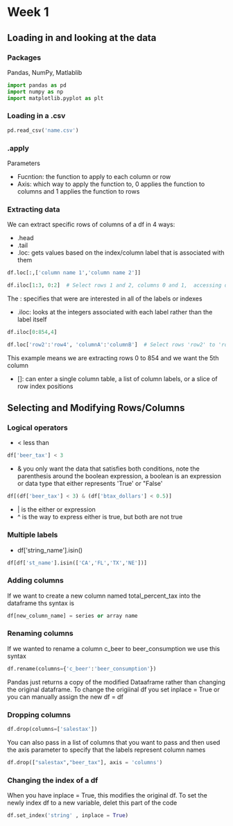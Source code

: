 # Week 1
## Loading in and looking at the data
### Packages
Pandas, NumPy, Matlablib
```Python
import pandas as pd
import numpy as np
import matplotlib.pyplot as plt
```
### Loading in a .csv
```python 
pd.read_csv('name.csv')
```
### .apply
Parameters 
* Fucntion: the function to apply to each column or row
* Axis: which way to apply the function to, 0 applies the function to columns and 1 applies the function to rows
### Extracting data 
We can extract specific rows of columns of a df in 4 ways:
* .head 
* .tail
* .loc: gets values based on the index/column label that is associated with them
```python
df.loc[:,['column name 1','column name 2']]

df.iloc[1:3, 0:2]  # Select rows 1 and 2, columns 0 and 1,  accessing data based on integer positions

```
The : specifies that were are interested in all of the labels or indexes 
* .iloc: looks at the integers associated with each label rather than the label itself
```python
df.iloc[0:854,4]

df.loc['row2':'row4', 'columnA':'columnB']  # Select rows 'row2' to 'row4', columns 'columnA' to 'columnB', accessing data based on label locations
```
This example means we are extracting rows 0 to 854 and we want the 5th column 
* []: can enter a single column table, a list of column labels, or a slice of row index positions

## Selecting and Modifying Rows/Columns
### Logical operators
* < less than
```python
df['beer_tax'] < 3
```
* & you only want the data that satisfies both conditions, note the parenthesis around the boolean expression, a boolean is an expression or data type that either represents 'True' or "False'
```python
df[(df['beer_tax'] < 3) & (df['btax_dollars'] < 0.5)]

```
* | is the either or expression
* ^ is the way to express either is true, but both are not true
### Multiple labels
* df['string_name'].isin()
```python
df[df['st_name'].isin(['CA','FL','TX','NE'])]
```
### Adding columns
If we want to create a new column named total_percent_tax into the dataframe ths syntax is 
```python
df[new_column_name] = series or array name
```
### Renaming columns
If we wanted to rename a column c_beer to beer_consumption we use this syntax
```python
df.rename(columns={'c_beer':'beer_consumption'})
```
Pandas just returns a copy of the modified Dataaframe rather than changing the original dataframe.  To change the origiinal df you set inplace = True or you can manually assign the new df = df
### Dropping columns
```python
df.drop(columns=['salestax'])
```
You can also pass in a list of columns that you want to pass and then used the axis parameter to specify that the labels represent column names
```python
df.drop(["salestax","beer_tax"], axis = 'columns')
```
### Changing the index of a df
When you have inplace = True, this modifies the original df. To set the newly index df to a new variable, delet this part of the code  
```python
df.set_index('string' , inplace = True)
```
